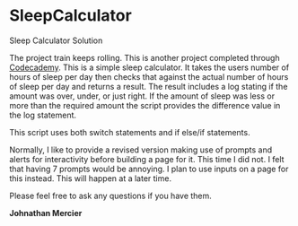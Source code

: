 # SleepCalculator
Sleep Calculator Solution

The project train keeps rolling. This is another project completed through <a href="https://www.codecademy.com/" target="_blank">Codecademy</a>. This is a simple sleep calculator. It takes the users number of hours of sleep per day then checks that against the actual number of hours of sleep per day and returns a result. The result includes a log stating if the amount was over, under, or just right. If the amount of sleep was less or more than the required amount the script provides the difference value in the log statement. 

This script uses both switch statements and if else/if statements. 

Normally, I like to provide a revised version making use of prompts and alerts for interactivity before building a page for it. This time I did not. I felt that having 7 prompts would be annoying. I plan to use inputs on a page for this instead. This will happen at a later time. 

Please feel free to ask any questions if you have them.

<strong>Johnathan Mercier</strong>
